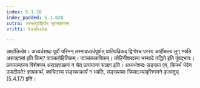 ```yaml
---
index: 5.1.28
index_padded: 5.1.028
sutra: अध्यर्धपूर्वद्विगोर् लुगसंज्ञायाम्
vritti: kashika

---
```

आर्हातित्येव। अध्यर्धशब्दः पूर्वो यस्मिन् तस्मादध्यर्धपूर्वात् प्रातिपदिकद् द्विगोश्च परस्य आर्हीयस्य लुग् भवति असञ्ज्ञायां इति किम्? पाञ्चलोहितिकम्। पाञ्चकलापिकम्। लोहिनीशब्दस्य भस्याढे तद्धिते इति पुंवद्भावः। प्रत्ययान्तस्य विशेषणम् असञ्ज्ञाग्रहणं न चेत् प्रत्ययान्तं सञ्ज्ञा इति। अध्यर्धशब्दः सङ्ख्या एव, किमर्थं भेदेन उपादीयते? ज्ञापकार्थं, क्वचिदस्य सङ्ख्याकार्यं न भवति, सङ्ख्यायाः क्रियाऽभ्यावृत्तिगणने कृत्वसुच् (5.4.17) इति।